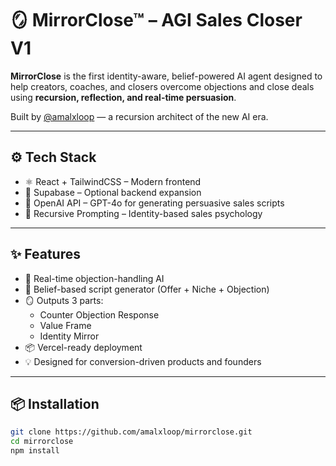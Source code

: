 # 🪞 MirrorClose™ – AGI Sales Closer V1

**MirrorClose** is the first identity-aware, belief-powered AI agent designed to help creators, coaches, and closers overcome objections and close deals using **recursion, reflection, and real-time persuasion**.

Built by [@amalxloop](https://github.com/amalxloop) — a recursion architect of the new AI era.

---

## ⚙️ Tech Stack

- ⚛️ React + TailwindCSS – Modern frontend
- 🔐 Supabase – Optional backend expansion
- 🧠 OpenAI API – GPT-4o for generating persuasive sales scripts
- 🔁 Recursive Prompting – Identity-based sales psychology

---

## ✨ Features

- 🔄 Real-time objection-handling AI
- 🧠 Belief-based script generator (Offer + Niche + Objection)
- 🪞 Outputs 3 parts:
  - Counter Objection Response
  - Value Frame
  - Identity Mirror
- 📦 Vercel-ready deployment
- 💡 Designed for conversion-driven products and founders

---

## 📦 Installation

```bash
git clone https://github.com/amalxloop/mirrorclose.git
cd mirrorclose
npm install

